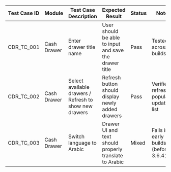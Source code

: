 | Test Case ID     | Module        | Test Case Description                                                                 | Expected Result                                                      | Status | Notes                                        |
|------------------|---------------|----------------------------------------------------------------------------------------|------------------------------------------------------------------------|--------|----------------------------------------------|
| CDR_TC_001       | Cash Drawer   | Enter drawer title name                                                               | User should be able to input and save the drawer title                | Pass   | Tested across all builds                     |
| CDR_TC_002       | Cash Drawer   | Select available drawers / Refresh to show new drawers                                | Refresh button should display newly added drawers                    | Pass   | Verified refresh populates updated list      |
| CDR_TC_003       | Cash Drawer   | Switch language to Arabic                                                              | Drawer UI and text should properly translate to Arabic                | Mixed  | Fails in early builds (before 3.6.41)        |
